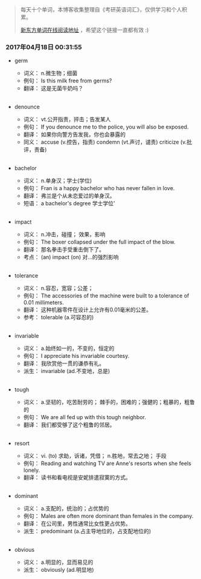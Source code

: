 > 每天十个单词，本博客收集整理自《考研英语词汇》，仅供学习和个人积累。
>
> [新东方单词在线阅读地址](http://download.dogwood.com.cn/online/kychlx/iPhone.html) ，希望这个链接一直都有效 :)

### 2017年04月18日 00:31:55

- germ
  * 词义：  n.微生物；细菌
  * 例句：  Is this milk free from germs?
  * 翻译：  这是无菌牛奶吗？
  <br>

- denounce
  * 词义：  vt.公开指责，抨击；告发某人
  * 例句：  If you denounce me to the police, you will also be exposed.
  * 翻译：  如果你向警方告发我，你也会暴露的
  * 同义：  accuse (v.控告，指责) condemn (vt.声讨，谴责) criticize (v.批评，责备)
  <br>

- bachelor
  * 词义：  n.单身汉；学士(学位)
  * 例句：  Fran is a happy bachelor who has never fallen in love.
  * 翻译：  弗兰是个从未恋爱过的单身汉。
  * 短语：  a bachelor's degree 学士学位'
  <br>

- impact
  * 词义：  n.冲击，碰撞； 效果，影响
  * 例句：  The boxer collapsed under the full impact of the blow.
  * 翻译：  那名拳击手受重击倒下了。
  * 考点：  (an) impact (on) 对...的强烈影响
  <br>

- tolerance
  * 词义：  n.容忍，宽容；公差；
  * 例句：  The accessories of the machine were built to a tolerance of 0.01 millimeters.
  * 翻译：  这种机器零件在设计上允许有0.01毫米的公差。
  * 参考：  tolerable (a.可容忍的)
  <br>

- invariable
  * 词义：  a.始终如一的，不变的，恒定的
  * 例句：  I appreciate his invariable courtesy.
  * 翻译：  我欣赏他一贯的谦恭有礼。
  * 派生：  invariable (ad.不变地，总是)
  <br>

- tough
  * 词义：  a.坚韧的，吃苦耐劳的； 棘手的，困难的；强健的；粗暴的，粗鲁的
  * 例句：  We are all fed up with this tough neighbor.
  * 翻译：  我们都受够了这个粗鲁的邻居。
  <br>

- resort
  * 词义：  vi. (to) 求助，诉诸，凭借； n.胜地，常去之地； 手段
  * 例句：  Reading and watching TV are Anne's resorts when she feels lonely.
  * 翻译：  读书和看电视是安妮排遣寂寞的方式。
  <br>

- dominant
  * 词义：  a.支配的，统治的；占优势的
  * 例句：  Males are often more dominant than females in the company.
  * 翻译：  在公司里，男性通常比女性更占优势。
  * 派生：  predominant (a.占主导地位的，占支配地位的)
  <br>

- obvious
  * 词义：  a.明显的，显而易见的
  * 派生：  obviously (ad.明显地)
  <br>